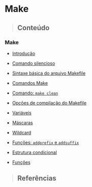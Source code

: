 # Make

> ## **Conteúdo**

### Make

* [Introdução](introducao-ao-make.md)

* [Comando silencioso](comando-silencioso.md)

* [Sintaxe básica do arquivo Makefile](sintaxe-makefile.md)

* [Comandos Make](comandos.md)

* [Comando: `make clean`](make-clean.md)

* [Opções de compilação do Makefile](opcoes-de-compilacao.md)

* [Variáveis](variaveis.md)

* [Máscaras](mascaras.md)

* [Wildcard](wildcard.md)

* [Funções: `addprefix` e `addsuffix`](funcoes-addprefix-e-addsufix.md)

* [Estrutura condicional](estrutura-condicional.md)

* [Funções](funcao.md)

> ## **Referências**